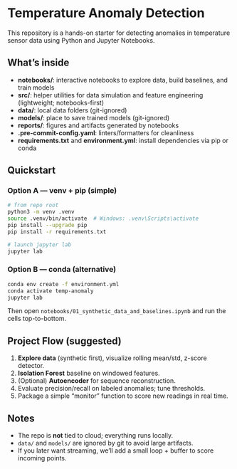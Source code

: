 # Temperature Anomaly Detection 

This repository is a hands-on starter for detecting anomalies in temperature sensor data using Python and Jupyter Notebooks.

## What’s inside
- **notebooks/**: interactive notebooks to explore data, build baselines, and train models
- **src/**: helper utilities for data simulation and feature engineering (lightweight; notebooks-first)
- **data/**: local data folders (git-ignored)
- **models/**: place to save trained models (git-ignored)
- **reports/**: figures and artifacts generated by notebooks
- **.pre-commit-config.yaml**: linters/formatters for cleanliness
- **requirements.txt** and **environment.yml**: install dependencies via pip or conda

## Quickstart

### Option A — venv + pip (simple)
```bash
# from repo root
python3 -m venv .venv
source .venv/bin/activate  # Windows: .venv\Scripts\activate
pip install --upgrade pip
pip install -r requirements.txt

# launch jupyter lab
jupyter lab
```

### Option B — conda (alternative)
```bash
conda env create -f environment.yml
conda activate temp-anomaly
jupyter lab
```

Then open `notebooks/01_synthetic_data_and_baselines.ipynb` and run the cells top-to-bottom.

## Project Flow (suggested)
1. **Explore data** (synthetic first), visualize rolling mean/std, z-score detector.
2. **Isolation Forest** baseline on windowed features.
3. (Optional) **Autoencoder** for sequence reconstruction.
4. Evaluate precision/recall on labeled anomalies; tune thresholds.
5. Package a simple “monitor” function to score new readings in real time.

## Notes
- The repo is **not** tied to cloud; everything runs locally.
- `data/` and `models/` are ignored by git to avoid large artifacts.
- If you later want streaming, we’ll add a small loop + buffer to score incoming points.
